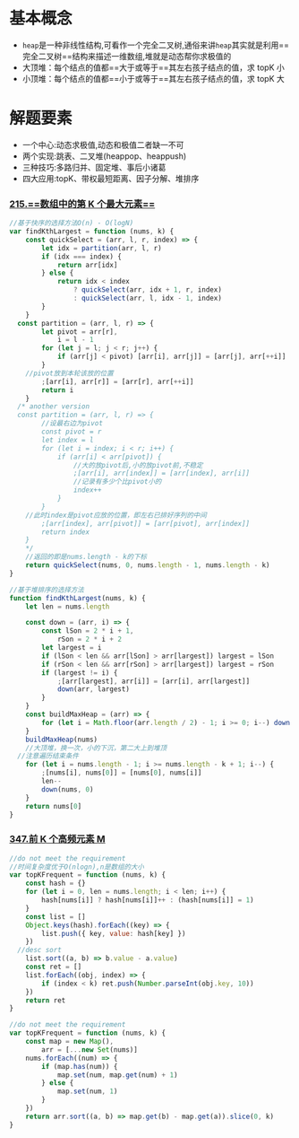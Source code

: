 # 基本概念

- `heap`是一种非线性结构,可看作一个完全二叉树,通俗来讲`heap`其实就是利用==完全二叉树==结构来描述一维数组,堆就是动态帮你求极值的
- 大顶堆：每个结点的值都==大于或等于==其左右孩子结点的值，求 topK 小
- 小顶堆：每个结点的值都==小于或等于==其左右孩子结点的值，求 topK 大

# 解题要素

- 一个中心:动态求极值,动态和极值二者缺一不可
- 两个实现:跳表、二叉堆(heappop、heappush)
- 三种技巧:多路归并、固定堆、事后小诸葛
- 四大应用:topK、带权最短距离、因子分解、堆排序

### [215.==数组中的第 K 个最大元素==](https://leetcode-cn.com/problems/kth-largest-element-in-an-array/)

```javascript {.line-numbers}
//基于快序的选择方法O(n) - O(logN)
var findKthLargest = function (nums, k) {
	const quickSelect = (arr, l, r, index) => {
		let idx = partition(arr, l, r)
		if (idx === index) {
			return arr[idx]
		} else {
			return idx < index
				? quickSelect(arr, idx + 1, r, index)
				: quickSelect(arr, l, idx - 1, index)
		}
	}
  const partition = (arr, l, r) => {
		let pivot = arr[r],
			i = l - 1
		for (let j = l; j < r; j++) {
			if (arr[j] < pivot) [arr[i], arr[j]] = [arr[j], arr[++i]]
		}
    //pivot放到本轮该放的位置
		;[arr[i], arr[r]] = [arr[r], arr[++i]]
		return i
	}
  /* another version
  const partition = (arr, l, r) => {
		//设最右边为pivot
		const pivot = r
		let index = l
		for (let i = index; i < r; i++) {
			if (arr[i] < arr[pivot]) {
				//大的放pivot后,小的放pivot前,不稳定
				;[arr[i], arr[index]] = [arr[index], arr[i]]
				//记录有多少个比pivot小的
				index++
			}
		}
    //此时index是pivot应放的位置，即左右已排好序列的中间
		;[arr[index], arr[pivot]] = [arr[pivot], arr[index]]
		return index
	}
	*/
	//返回的即是nums.length - k的下标
	return quickSelect(nums, 0, nums.length - 1, nums.length - k)
}
```

```javascript
//基于堆排序的选择方法
function findKthLargest(nums, k) {
	let len = nums.length

	const down = (arr, i) => {
		const lSon = 2 * i + 1,
			rSon = 2 * i + 2
		let largest = i
		if (lSon < len && arr[lSon] > arr[largest]) largest = lSon
		if (rSon < len && arr[rSon] > arr[largest]) largest = rSon
		if (largest != i) {
			;[arr[largest], arr[i]] = [arr[i], arr[largest]]
			down(arr, largest)
		}
	}
	const buildMaxHeap = (arr) => {
		for (let i = Math.floor(arr.length / 2) - 1; i >= 0; i--) down(arr, i)
	}
	buildMaxHeap(nums)
	//大顶堆，换一次，小的下沉，第二大上到堆顶
  //注意遍历结束条件
	for (let i = nums.length - 1; i >= nums.length - k + 1; i--) {
		;[nums[i], nums[0]] = [nums[0], nums[i]]
		len--
		down(nums, 0)
	}
	return nums[0]
}
```

### [347.前 K 个高频元素 M](https://leetcode-cn.com/problems/top-k-frequent-elements/)

```javascript {.line-numbers}
//do not meet the requirement
//时间复杂度优于O(nlogn),n是数组的大小
var topKFrequent = function (nums, k) {
	const hash = {}
	for (let i = 0, len = nums.length; i < len; i++) {
		hash[nums[i]] ? hash[nums[i]]++ : (hash[nums[i]] = 1)
	}
	const list = []
	Object.keys(hash).forEach((key) => {
		list.push({ key, value: hash[key] })
	})
  //desc sort
	list.sort((a, b) => b.value - a.value)
	const ret = []
	list.forEach((obj, index) => {
		if (index < k) ret.push(Number.parseInt(obj.key, 10))
	})
	return ret
}

//do not meet the requirement
var topKFrequent = function (nums, k) {
	const map = new Map(),
		arr = [...new Set(nums)]
	nums.forEach((num) => {
		if (map.has(num)) {
			map.set(num, map.get(num) + 1)
		} else {
			map.set(num, 1)
		}
	})
	return arr.sort((a, b) => map.get(b) - map.get(a)).slice(0, k)
}
```
